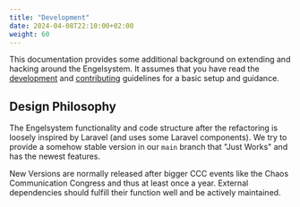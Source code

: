 ```yaml
---
title: "Development"
date: 2024-04-08T22:10:00+02:00
weight: 60
---
```


This documentation provides some additional background on extending and hacking around the Engelsystem.
It assumes that you have read the [development](https://github.com/engelsystem/engelsystem/blob/main/DEVELOPMENT.md)
and [contributing](https://github.com/engelsystem/engelsystem/blob/main/CONTRIBUTING.md) guidelines
for a basic setup and guidance.

## Design Philosophy

The Engelsystem functionality and code structure after the refactoring is loosely inspired by Laravel
(and uses some Laravel components).
We try to provide a somehow stable version in our `main` branch that "Just Works" and has the newest features.

New Versions are normally released after bigger CCC events like the Chaos Communication Congress and thus
at least once a year.
External dependencies should fulfill their function well and be actively maintained.
